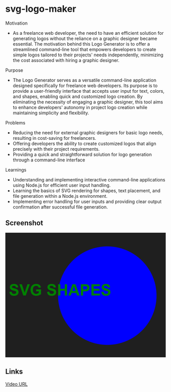 # svg-logo-maker

Motivation
- As a freelance web developer, the need to have an efficient solution for generating logos without the reliance on a graphic designer became essential. The motivation behind this Logo Generator is to offer a streamlined command-line tool that empowers developers to create simple logos tailored to their projects' needs independently, minimizing the cost associated with hiring a graphic designer.

Purpose
- The Logo Generator serves as a versatile command-line application designed specifically for freelance web developers. Its purpose is to provide a user-friendly interface that accepts user input for text, colors, and shapes, enabling quick and customized logo creation. By eliminating the necessity of engaging a graphic designer, this tool aims to enhance developers' autonomy in project logo creation while maintaining simplicity and flexibility.

Problems
- Reducing the need for external graphic designers for basic logo needs, resulting in cost-saving for freelancers.
- Offering developers the ability to create customized logos that align precisely with their project requirements.
- Providing a quick and straightforward solution for logo generation through a command-line interface


Learnings
- Understanding and implementing interactive command-line applications using Node.js for efficient user input handling.
- Learning the basics of SVG rendering for shapes, text placement, and file generation within a Node.js environment.
- Implementing error handling for user inputs and providing clear output confirmation after successful file generation.


## Screenshot
![Screenshot of SVG Logo Maker](./images/logo-maker.png)


## Links
[Video URL](https://drive.google.com/file/d/1Cu5N36hv18qZYFFliDX6rS_Jlf_ov2CR/view?usp=sharing)